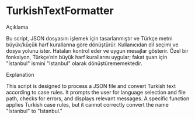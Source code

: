 # TurkishTextFormatter
Açıklama 

Bu script, JSON dosyasını işlemek için tasarlanmıştır ve Türkçe metni büyük/küçük harf kurallarına göre dönüştürür. Kullanıcıdan dil seçimi ve dosya yolunu ister. Hataları kontrol eder ve uygun mesajlar gösterir. Özel bir fonksiyon, Türkçe’nin büyük harf kurallarını uygular; fakat şuan için "İstanbul" ismini "Istanbul" olarak dönüştürememektedir.

Explanation

This script is designed to process a JSON file and convert Turkish text according to case rules. It prompts the user for language selection and file path, checks for errors, and displays relevant messages. A specific function applies Turkish case rules, but it cannot correctly convert the name "İstanbul" to "Istanbul."
